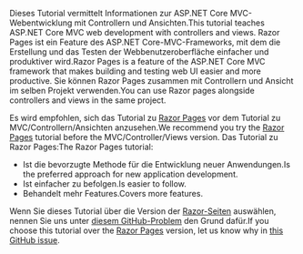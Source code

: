 <span data-ttu-id="9bc1f-101">Dieses Tutorial vermittelt Informationen zur ASP.NET Core MVC-Webentwicklung mit Controllern und Ansichten.</span><span class="sxs-lookup"><span data-stu-id="9bc1f-101">This tutorial teaches ASP.NET Core MVC web development with controllers and views.</span></span> <span data-ttu-id="9bc1f-102">Razor Pages ist ein Feature des ASP.NET Core-MVC-Frameworks, mit dem die Erstellung und das Testen der Webbenutzeroberfläche einfacher und produktiver wird.</span><span class="sxs-lookup"><span data-stu-id="9bc1f-102">Razor Pages is a feature of the ASP.NET Core MVC framework that makes building and testing web UI easier and more productive.</span></span> <span data-ttu-id="9bc1f-103">Sie können Razor Pages zusammen mit Controllern und Ansicht im selben Projekt verwenden.</span><span class="sxs-lookup"><span data-stu-id="9bc1f-103">You can use Razor pages alongside controllers and views in the same project.</span></span>

<span data-ttu-id="9bc1f-104">Es wird empfohlen, sich das Tutorial zu [Razor Pages](xref:tutorials/razor-pages/razor-pages-start) vor dem Tutorial zu MVC/Controllern/Ansichten anzusehen.</span><span class="sxs-lookup"><span data-stu-id="9bc1f-104">We recommend you try the [Razor Pages](xref:tutorials/razor-pages/razor-pages-start) tutorial before the MVC/Controller/Views version.</span></span> <span data-ttu-id="9bc1f-105">Das Tutorial zu Razor Pages:</span><span class="sxs-lookup"><span data-stu-id="9bc1f-105">The Razor Pages tutorial:</span></span>

* <span data-ttu-id="9bc1f-106">Ist die bevorzugte Methode für die Entwicklung neuer Anwendungen.</span><span class="sxs-lookup"><span data-stu-id="9bc1f-106">Is the preferred approach for new application development.</span></span>
* <span data-ttu-id="9bc1f-107">Ist einfacher zu befolgen.</span><span class="sxs-lookup"><span data-stu-id="9bc1f-107">Is easier to follow.</span></span>
* <span data-ttu-id="9bc1f-108">Behandelt mehr Features.</span><span class="sxs-lookup"><span data-stu-id="9bc1f-108">Covers more features.</span></span>

<span data-ttu-id="9bc1f-109">Wenn Sie dieses Tutorial über die Version der [Razor-Seiten](xref:tutorials/razor-pages/razor-pages-start) auswählen, nennen Sie uns unter [diesem GitHub-Problem](https://github.com/aspnet/Docs/issues/6146) den Grund dafür.</span><span class="sxs-lookup"><span data-stu-id="9bc1f-109">If you choose this tutorial over the [Razor Pages](xref:tutorials/razor-pages/razor-pages-start) version, let us know why in [this GitHub issue](https://github.com/aspnet/Docs/issues/6146).</span></span>
